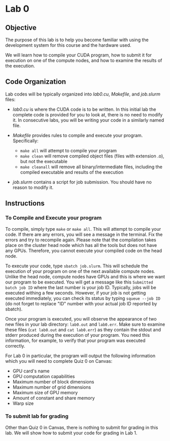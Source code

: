 # Lab 0

## Objective

The purpose of this lab is to help you become familiar with using the development system for this course and the hardware used.

We will learn how to compile your CUDA program, how to submit it for execution on one of the compute nodes, and how to examine the results of the execution.

## Code Organization

Lab codes will be typically organized into *lab0.cu*, *Makefile*, and *job.slurm* files:

* *lab0.cu* is where the CUDA code is to be written. In this initial lab the complete code is provided for you to look at, there is no need to modify it. In consecutive labs, you will be writing your code in a similarly named file.

* *Makefile* provides rules to compile and execute your program. Specifically:
    - `make all` will attempt to compile your program
    - `make clean` will remove compiled object files (files with extension .o), but not the executable
    - `make cleanall` will remove all binary/intermediate files, including the compiled executable and results of the execution

* *job.slurm* contains a script for job submission. You should have no reason to modify it.

## Instructions

### To Compile and Execute your program

To compile, simply type `make` or `make all`. This will attempt to compile your code. If there are any errors, you will see a message in the terminal. Fix the errors and try to recompile again. Please note that the compilation takes place on the cluster head node which has all the tools but does not have any GPUs. Therefore, you cannot execute your compiled code on the head node. 

To execute your code, type `sbatch job.slurm`. This will schedule the execution of your program on one of the next available compute nodes. Unlike the head node, compute nodes have GPUs and this is where we want our program to be executed. You will get a message like this `Submitted batch job ID` where the last number is your job ID. Typically, jobs will be executed withing a few seconds. However, if your job is not getting executed immediately, you can check its status by typing `squeue --job ID` (do not forget to replace "ID" number with your actual job ID reported by sbatch). 

Once your program is executed, you will observe the appearance of two new files in your lab directory: `lab0.out` and `lab0.err`. Make sure to examine these files (`cat lab0.out` and `cat lab0.err`) as they contain the stdout and stderr produced during the execution of your program. You need this information, for example, to verify that your program was executed correctly.

For Lab 0 in particular, the program will output the following information which you will need to complete Quiz 0 on Canvas:

* GPU card's name 
* GPU computation capabilities
* Maximum number of block dimensions
* Maximum number of grid dimensions
* Maximum size of GPU memory
* Amount of constant and share memory
* Warp size


### To submit lab for grading

Other than Quiz 0 in Canvas, 
there is nothing to submit for grading in this lab. We will show how to submit your code for grading in Lab 1.

